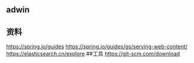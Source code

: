 ## adwin
## 资料 
https://spring.io/guides 
https://spring.io/guides/gs/serving-web-content/ 
https://elasticsearch.cn/explore
##工具 
https://git-scm.com/download